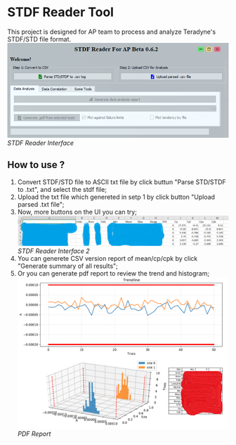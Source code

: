 # STDF Reader Tool
This project is designed for AP team to process and analyze Teradyne's STDF/STD file format.
![Semantic description of image](/img/Win_Capture.PNG "Image Title") *STDF Reader Interface*
## How to use ?
1. Convert STDF/STD file to ASCII txt file by click buttun "Parse STD/STDF to .txt", and select the stdf file;
2. Upload the txt file which genereted in setp 1 by click button "Upload parsed .txt file";
3. Now, more buttons on the UI you can try;
    ![Semantic description of image](/img/Win_Capture2.PNG "Image Title") *STDF Reader Interface 2*
4. You can generete CSV version report of mean/cp/cpk by click "Generate summary of all results";
5. Or you can generate pdf report to review the trend and histogram;
    ![Semantic description of image](/img/PDF_Capture.PNG "Image Title") *PDF Report*
